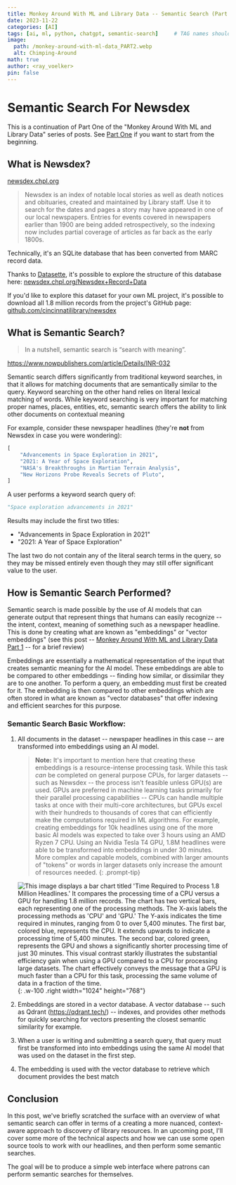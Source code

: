 ```yaml
---
title: Monkey Around With ML and Library Data -- Semantic Search (Part 2)
date: 2023-11-22
categories: [AI]
tags: [ai, ml, python, chatgpt, semantic-search]     # TAG names should always be lowercase
image:
  path: /monkey-around-with-ml-data_PART2.webp
  alt: Chimping-Around
math: true
author: <ray_voelker>
pin: false
---
```


# Semantic Search For Newsdex

This is a continuation of Part One of the "Monkey Around With ML and Library Data" series of posts. See [Part One](/blog/posts/monkey-around-with-ml/) if you want to start from the beginning.

## What is Newsdex?

[newsdex.chpl.org](https://newsdex.chpl.org/)

> Newsdex is an index of notable local stories as well as death notices and obituaries, created and maintained by Library staff. Use it to search for the dates and pages a story may have appeared in one of our local newspapers. Entries for events covered in newspapers earlier than 1900 are being added retrospectively, so the indexing now includes partial coverage of articles as far back as the early 1800s. 

Technically, it's an SQLite database that has been converted from MARC record data.

Thanks to [Datasette](https://datasette.io/), it's possible to explore the structure of this database here: [newsdex.chpl.org/Newsdex+Record+Data](https://newsdex.chpl.org/Newsdex+Record+Data)

If you'd like to explore this dataset for your own ML project, it's possible to download all 1.8 million records from the project's GitHub page: [github.com/cincinnatilibrary/newsdex](https://github.com/cincinnatilibrary/newsdex)

## What is Semantic Search?

> In a nutshell, semantic search is “search with meaning”. 

https://www.nowpublishers.com/article/Details/INR-032

Semantic search differs significantly from traditional keyword searches, in that it allows for matching documents that are semantically similar to the query. Keyword searching on the other hand relies on literal lexical matching of words. While keyword searching is very important for matching proper names, places, entities, etc, semantic search offers the ability to link other documents on contextual meaning

For example, consider these newspaper headlines (they're **not** from Newsdex in case you were wondering):

```python
[
    "Advancements in Space Exploration in 2021",
    "2021: A Year of Space Exploration",
    "NASA's Breakthroughs in Martian Terrain Analysis",
    "New Horizons Probe Reveals Secrets of Pluto",
]
```
A user performs a keyword search query of:

```python
"Space exploration advancements in 2021"
```

Results may include the first two titles:
- "Advancements in Space Exploration in 2021" 
- "2021: A Year of Space Exploration"

The last two do not contain any of the literal search terms in the query, so they may be missed entirely even though they may still offer significant value to the user.

## How is Semantic Search Performed?

Semantic search is made possible by the use of AI models that can generate output that represent things that humans can easily recognize -- the intent, context, meaning of something such as a newspaper headline. This is done by creating what are known as "embeddings" or "vector embeddings" (see this post -- [Monkey Around With ML and Library Data Part 1](/blog/posts/monkey-around-with-ml/) -- for a brief review)  

Embeddings are essentially a mathematical representation of the input that creates semantic meaning for the AI model. These embeddings are able to be compared to other embeddings -- finding how similar, or dissimilar they are to one another. To perform a query, an embedding must first be created for it. The embedding is then compared to other embeddings which are often stored in what are known as "vector databases" that offer indexing and efficient searches for this purpose.

### Semantic Search Basic Workflow:

1. All documents in the dataset -- newspaper headlines in this case -- are transformed into embeddings using an AI model. 

    > **Note:** It's important to mention here that creating these embeddings is a resource-intense processing task. While this task *can* be completed on general purpose CPUs, for larger datasets -- such as Newsdex -- the process isn't feasible unless GPU(s) are used. GPUs are preferred in machine learning tasks primarily for their parallel processing capabilities -- CPUs can handle multiple tasks at once with their multi-core architectures, but GPUs excel with their hundreds to thousands of cores that can efficiently make the computations required in ML algorithms. For example, creating embeddings for 10k headlines using one of the more basic AI models was expected to take over 3 hours using an AMD Ryzen 7 CPU. Using an Nvidia Tesla T4 GPU, 1.8M headlines were able to be transformed into embeddings in under 30 minutes. More complex and capable models, combined with larger amounts of "tokens" or words in larger datasets only increase the amount of resources needed.
    {: .prompt-tip}

    ![This image displays a bar chart titled 'Time Required to Process 1.8 Million Headlines.' It compares the processing time of a CPU versus a GPU for handling 1.8 million records. The chart has two vertical bars, each representing one of the processing methods. The X-axis labels the processing methods as 'CPU' and 'GPU.' The Y-axis indicates the time required in minutes, ranging from 0 to over 5,400 minutes. The first bar, colored blue, represents the CPU. It extends upwards to indicate a processing time of 5,400 minutes. The second bar, colored green, represents the GPU and shows a significantly shorter processing time of just 30 minutes. This visual contrast starkly illustrates the substantial efficiency gain when using a GPU compared to a CPU for processing large datasets. The chart effectively conveys the message that a GPU is much faster than a CPU for this task, processing the same volume of data in a fraction of the time.](/time-to-process-1_8million_records.png "time to process 1.8M records"){: .w-100 .right width="1024" height="768"}
    
2. Embeddings are stored in a vector database. A vector database -- such as Qdrant (https://qdrant.tech/) -- indexes, and provides other methods for quickly searching for vectors presenting the closest semantic similarity for example.

3. When a user is writing and submitting a search query, that query must first be transformed into into embeddings using the same AI model that was used on the dataset in the first step.

4. The embedding is used with the vector database to retrieve which document provides the best match 

## Conclusion

In this post, we've briefly scratched the surface with an overview of what semantic search can offer in terms of a creating a more nuanced, context-aware approach to discovery of library resources. In an upcoming post, I'll cover some more of the technical aspects and how we can use some open source tools to work with our headlines, and then perform some semantic searches. 

The goal will be to produce a simple web interface where patrons can perform semantic searches for themselves.
